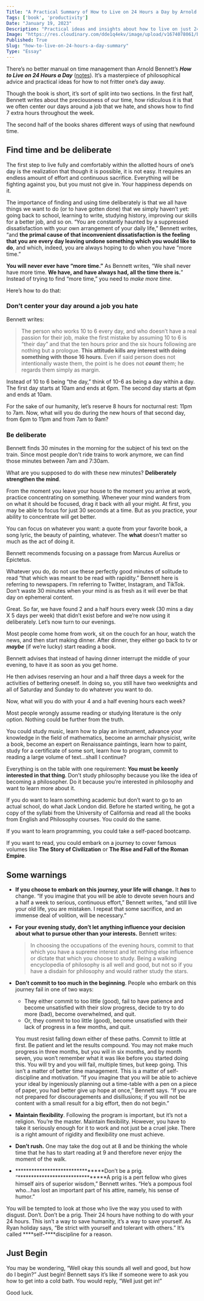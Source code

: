 ```yaml
---
Title: "A Practical Summary of How to Live on 24 Hours a Day by Arnold Bennett"
Tags: ['book', 'productivity']
Date: "January 19, 2023"
Description: "Practical ideas and insights about how to live on just 24 hours a day (and be satisfied)."
Image: "https://res.cloudinary.com/dde1q4ekv/image/upload/v1674078061/book_posts_fhnqzr.png"
Published: True
Slug: "how-to-live-on-24-hours-a-day-summary"
Type: "Essay"
---
```


There’s no better manual on time management than Arnold Bennett’s ***How to Live on 24 Hours a Day*** ([notes](https://www.dltn.io/posts/book-notes-how-to-live-on-24-hours-a-day)). It’s a masterpiece of philosophical advice and practical ideas for how to not fritter one’s day away.

Though the book is short, it’s sort of split into two sections. In the first half, Bennett writes about the preciousness of our time, how ridiculous it is that we often center our days around a job that we hate, and shows how to find 7 extra hours throughout the week.

The second half of the books shares different ways of using that newfound time.

## Find time and be deliberate

The first step to live fully and comfortably within the allotted hours of one’s day is the realization that though it is possible, it is not easy. It requires an endless amount of effort and continuous sacrifice. Everything will be fighting against you, but you must not give in. Your happiness depends on it.

The importance of finding and using time deliberately is that we all have things we want to do (or to have gotten done) that we simply haven’t yet: going back to school, learning to write, studying history, improving our skills for a better job, and so on. “You are constantly haunted by a suppressed dissatisfaction with your own arrangement of your daily life,” Bennett writes, “and **the primal cause of that inconvenient dissatisfaction is the feeling that you are every day leaving undone something which you would like to do**, and which, indeed, you are always hoping to do when you have “more time.”

******************************You will never ever have “more time.”****************************** As Bennett writes, “We shall never have more time. **We have, and have always had, all the time there is.**” Instead of trying to find “more time,” you need to *make more time*.

Here’s how to do that:

### **********************Don’t center your day around a job you hate**********************

Bennett writes:

> The person who works 10 to 6 every day, and who doesn’t have a real passion for their job, make the first mistake by assuming 10 to 6 is “their day” and that the ten hours prior and the six hours following are nothing but a prologue. **This attitude kills any interest with doing something with those 16 hours.** Even if said person does not intentionally waste them, the point is he does not *****count***** them; he regards them simply as margin.
> 

Instead of 10 to 6 being “the day,” think of 10-6 as being a day within a day. The first day starts at 10am and ends at 6pm. The second day starts at 6pm and ends at 10am.

For the sake of our humanity, let’s reserve 8 hours for nocturnal rest: 11pm to 7am. Now, what will you do during the new hours of that second day, from 6pm to 11pm and from 7am to 9am?

### ********************************************************Be deliberate********************************************************

Bennett finds 30 minutes in the morning for the subject of his text on the train. Since most people don’t ride trains to work anymore, we can find those minutes between 7am and 7:30am.

What are you supposed to do with these new minutes? **Deliberately strengthen the mind**.

From the moment you leave your house to the moment you arrive at work, practice concentrating on something. Whenever your mind wanders from on what it should be focused, drag it back with all your might. At first, you may be able to focus for just 30 seconds at a time. But as you practice, your ability to concentrate will get better.

You can focus on whatever you want: a quote from your favorite book, a song lyric, the beauty of painting, whatever. The ****what**** doesn’t matter so much as the act of doing it.

Bennett recommends focusing on a passage from Marcus Aurelius or Epictetus.

Whatever you do, do not use these perfectly good minutes of solitude to read “that which was meant to be read with rapidity.” Bennett here is referring to newspapers. I’m referring to Twitter, Instagram, and TikTok. Don’t waste 30 minutes when your mind is as fresh as it will ever be that day on ephemeral content.

Great. So far, we have found 2 and a half hours every week (30 mins a day X 5 days per week) that didn’t exist before and we’re now using it deliberately. Let’s now turn to our evenings.

Most people come home from work, sit on the couch for an hour, watch the news, and then start making dinner. After dinner, they either go back to tv or *****maybe***** (if we’re lucky) start reading a book.

Bennett advises that instead of having dinner interrupt the middle of your evening, to have it as soon as you get home.

He then advises reserving an hour and a half three days a week for the activities of bettering oneself. In doing so, you still have two weeknights and all of Saturday and Sunday to do whatever you want to do. 

Now, what will you do with your 4 and a half evening hours each week?

Most people wrongly assume reading or studying literature is the only option. Nothing could be further from the truth. 

You could study music, learn how to play an instrument, advance your knowledge in the field of mathematics, become an armchair physicist, write a book, become an expert on Renaissance paintings, learn how to paint, study for a certificate of some sort, learn how to program, commit to reading a large volume of text…shall I continue?

Everything is on the table with one requirement: **You must be keenly interested in that thing**. Don’t study philosophy because you like the idea of becoming a philosopher. Do it because you’re interested in philosophy and want to learn more about it.

If you do want to learn something academic but don’t want to go to an actual school, do what Jack London did. Before he started writing, he got a copy of the syllabi from the University of California and read all the books from English and Philosophy courses. You could do the same.

If you want to learn programming, you could take a self-paced bootcamp.

If you want to read, you could embark on a journey to cover famous volumes like **********The Story of Civilization********** or **********The Rise and Fall of the Roman Empire**********.

## Some warnings

- **If you choose to embark on this journey, your life will change.** It ***has*** to change. “If you imagine that you will be able to devote seven hours and a half a week to serious, continuous effort,” Bennett writes, “and still live your old life, you are mistaken. I repeat that some sacrifice, and an immense deal of volition, will be necessary.”
- ****************************************************For your evening study, don’t let anything influence your decision about what to pursue other than your interests.**************************************************** Bennett writes:
    
    > In choosing the occupations of the evening hours, commit to that which you have a supreme interest and let nothing else influence or dictate that which you choose to study. Being a walking encyclopedia of philosophy is all well and good, but not so if you have a disdain for philosophy and would rather study the stars.
    > 
- ******************************************************Don’t commit to too much in the beginning******************************************************. People who embark on this journey fail in one of two ways:
    - They either commit to too little (good), fail to have patience and become unsatisfied with their slow progress, decide to try to do more (bad), become overwhelmed, and quit.
    - Or, they commit to too little (good), become unsatisfied with their lack of progress in a few months, and quit.
    
    You must resist falling down either of these paths. Commit to little at first. Be patient and let the results compound. You may not make much progress in three months, but you will in six months, and by month seven, you won’t remember what it was like before you started doing this.
    You will try and you will fail, multiple times, but keep going. This isn’t a matter of better time management. This is a matter of self-discipline and motivation. “If you imagine that you will be able to achieve your ideal by ingeniously planning out a time-table with a pen on a piece of paper, you had better give up hope at once,” Bennett says. “If you are not prepared for discouragements and disillusions; if you will not be content with a small result for a big effort, then do not begin.”
    
- ******Maintain flexibility******. Following the program is important, but it’s not a religion. You’re the master. Maintain flexibility. However, you have to take it seriously enough for it to work and not just be a cruel joke. There is a right amount of rigidity and flexibility one must achieve.
- ************************Don’t rush.************************ One may take the dog out at 8 and be thinking the whole time that he has to start reading at 9 and therefore never enjoy the moment of the walk.
- ********************************Don’t be a prig. “********************************A prig is a pert fellow who gives himself airs of superior wisdom,” Bennett writes. “He’s a pompous fool who…has lost an important part of his attire, namely, his sense of humor.”

You will be tempted to look at those who live the way you used to with disgust. Don’t. Don’t be a prig. Their 24 hours have nothing to do with your 24 hours. This isn’t a way to save humanity, it’s a way to save yourself. As Ryan holiday says, “Be strict with yourself and tolerant with others.” It’s called ****self-****discipline for a reason.

## Just Begin

You may be wondering, “Well okay this sounds all well and good, but how do I begin?” Just begin! Bennett says it’s like if someone were to ask you how to get into a cold bath. You would reply, “Well just get in!”

Good luck.